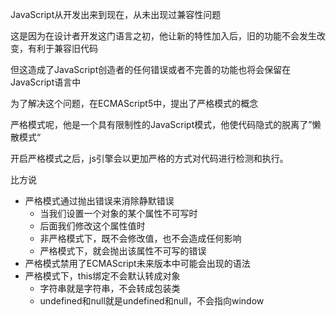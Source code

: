 JavaScript从开发出来到现在，从未出现过兼容性问题

这是因为在设计者开发这门语言之初，他让新的特性加入后，旧的功能不会发生改变，有利于兼容旧代码

但这造成了JavaScript创造者的任何错误或者不完善的功能也将会保留在JavaScript语言中



为了解决这个问题，在ECMAScript5中，提出了严格模式的概念

严格模式呢，他是一个具有限制性的JavaScript模式，他使代码隐式的脱离了”懒散模式“



开启严格模式之后，js引擎会以更加严格的方式对代码进行检测和执行。



比方说

- 严格模式通过抛出错误来消除静默错误
  - 当我们设置一个对象的某个属性不可写时
  - 后面我们修改这个属性值时
  - 非严格模式下，既不会修改值，也不会造成任何影响
  - 严格模式下，就会抛出该属性不可写的错误
- 严格模式禁用了ECMAScript未来版本中可能会出现的语法
- 严格模式下，this绑定不会默认转成对象
  - 字符串就是字符串，不会转成包装类
  - undefined和null就是undefined和null，不会指向window